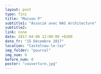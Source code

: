```yaml
---
layout: post
type: fini
title: "Maison P"
subtitle1: "Associé avec NAS Architecture"
subtitle2:
link: none
date: 2017-04-06 12:00:00 +0200
date_fr: "15 Décembre 2017"
location: "Castelnau-le-lez"
img_folder: "pourcel"
img_num: 8
before_num: 0
poster: "couverture.jpg"
---
```

